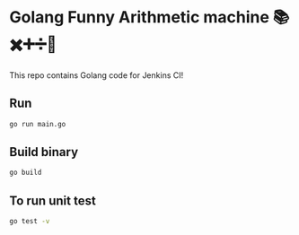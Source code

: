 # Golang Funny Arithmetic machine 📚✖️➕➗🔢
This repo contains Golang code for Jenkins CI!

## Run
```bash
go run main.go
```

## Build binary
```bash
go build
```
## To run unit test
```bash
go test -v
```
